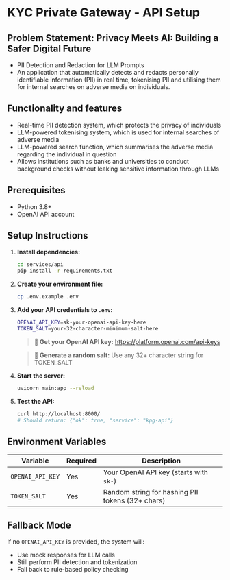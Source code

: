 # KYC Private Gateway - API Setup

## Problem Statement: Privacy Meets AI: Building a Safer Digital Future
- PII Detection and Redaction for LLM Prompts
- An application that automatically detects and redacts personally identifiable information (PII) in real time, tokenising PII and utilising them for internal searches on adverse media on individuals.

## Functionality and features
- Real-time PII detection system, which protects the privacy of individuals
- LLM-powered tokenising system, which is used for internal searches of adverse media
- LLM-powered search function, which summarises the adverse media regarding the individual in question
- Allows institutions such as banks and universities to conduct background checks without leaking sensitive information through LLMs

## Prerequisites

- Python 3.8+
- OpenAI API account

## Setup Instructions

1. **Install dependencies:**

   ```bash
   cd services/api
   pip install -r requirements.txt
   ```

2. **Create your environment file:**
   ```bash
   cp .env.example .env
   ```
3. **Add your API credentials to `.env`:**

   ```bash
   OPENAI_API_KEY=sk-your-openai-api-key-here
   TOKEN_SALT=your-32-character-minimum-salt-here
   ```

   > **🔑 Get your OpenAI API key:** https://platform.openai.com/api-keys

   > **🧂 Generate a random salt:** Use any 32+ character string for TOKEN_SALT

4. **Start the server:**

   ```bash
   uvicorn main:app --reload
   ```

5. **Test the API:**
   ```bash
   curl http://localhost:8000/
   # Should return: {"ok": true, "service": "kpg-api"}
   ```

## Environment Variables

| Variable         | Required | Description                                      |
| ---------------- | -------- | ------------------------------------------------ |
| `OPENAI_API_KEY` | Yes      | Your OpenAI API key (starts with `sk-`)          |
| `TOKEN_SALT`     | Yes      | Random string for hashing PII tokens (32+ chars) |

## Fallback Mode

If no `OPENAI_API_KEY` is provided, the system will:

- Use mock responses for LLM calls
- Still perform PII detection and tokenization
- Fall back to rule-based policy checking
